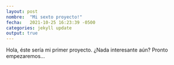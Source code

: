 ```yaml
---
layout: post
nombre:  "Mi sexto proyecto!"
fecha:   2021-10-25 16:23:39 -0500
categories: jekyll update
output: true
---
```

Hola, éste sería mi primer proyecto. ¿Nada interesante aún? Pronto empezaremos...